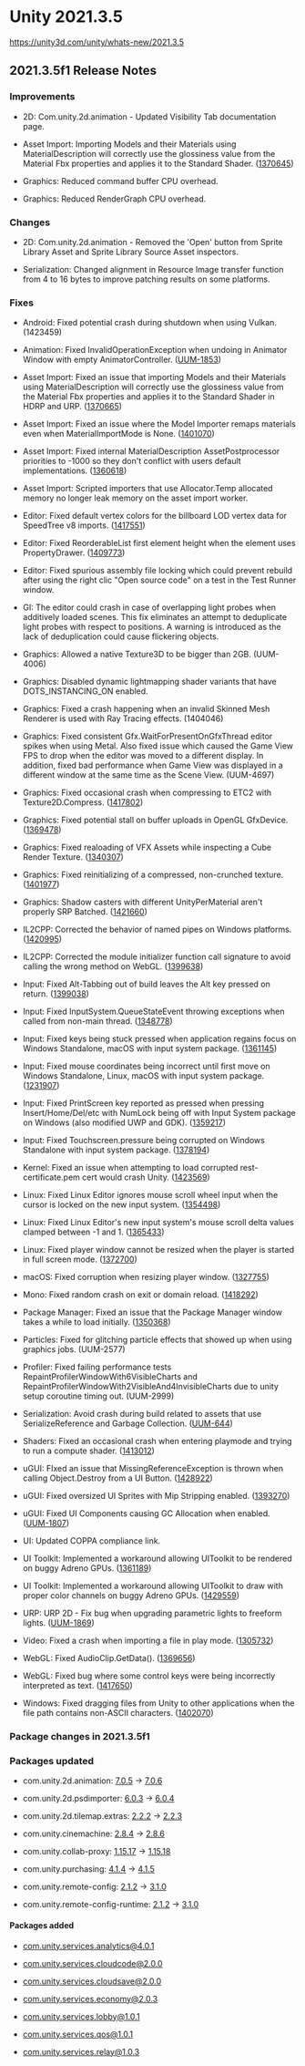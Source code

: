 # Unity 2021.3.5
https://unity3d.com/unity/whats-new/2021.3.5

## 2021.3.5f1 Release Notes


### Improvements
<ul>
<li><p>2D: Com.unity.2d.animation - Updated Visibility Tab documentation page.</p></li>
<li><p>Asset Import: Importing Models and their Materials using MaterialDescription will correctly use the glossiness value from the Material Fbx properties and applies it to the Standard Shader. (<a href="https://issuetracker.unity3d.com/issues/glossiness-is-ignored-when-importing-fbx-materials">1370645</a>)</p></li>
<li><p>Graphics: Reduced command buffer CPU overhead.</p></li>
<li><p>Graphics: Reduced RenderGraph CPU overhead.</p></li>
</ul>

### Changes
<ul>
<li><p>2D: Com.unity.2d.animation - Removed the 'Open' button from Sprite Library Asset and Sprite Library Source Asset inspectors.</p></li>
<li><p>Serialization: Changed alignment in Resource Image transfer function from 4 to 16 bytes to improve patching results on some platforms.</p></li>
</ul>

### Fixes
<ul>
<li><p>Android: Fixed potential crash during shutdown when using Vulkan. (1423459)</p></li>
<li><p>Animation: Fixed InvalidOperationException when undoing in Animator Window with empty AnimatorController. (<a href="https://issuetracker.unity3d.com/issues/backport-invalidoperationexception-is-thrown-when-undoing-changes-while-animator-window-is-opened">UUM-1853</a>)</p></li>
<li><p>Asset Import: Fixed an issue that importing Models and their Materials using MaterialDescription will correctly use the glossiness value from the Material Fbx properties and applies it to the Standard Shader in HDRP and URP. (<a href="https://issuetracker.unity3d.com/issues/urp-smoothness-value-of-material-changes-from-0-to-0-dot-5-when-upgrading-the-material-to-urp">1370665</a>)</p></li>
<li><p>Asset Import: Fixed an issue where the Model Importer remaps materials even when MaterialImportMode is None. (<a href="https://issuetracker.unity3d.com/issues/fbx-doesnt-change-its-prefabs-material-to-default-material-after-setting-material-creation-mode-to-none">1401070</a>)</p></li>
<li><p>Asset Import: Fixed internal MaterialDescription AssetPostprocessor priorities to -1000 so they don't conflict with users default implementations. (<a href="https://issuetracker.unity3d.com/issues/fbx-setting-values-in-materialdescriptor-doesnt-work">1360618</a>)</p></li>
<li><p>Asset Import: Scripted importers that use Allocator.Temp allocated memory no longer leak memory on the asset import worker.</p></li>
<li><p>Editor: Fixed default vertex colors for the billboard LOD vertex data for SpeedTree v8 imports. (<a href="https://issuetracker.unity3d.com/issues/speedtree-speedtreeimporter-misses-assigning-a-proper-colour-to-billboard-vertices-resulting-in-them-being-multi-coloured">1417551</a>)</p></li>
<li><p>Editor: Fixed ReorderableList first element height when the element uses PropertyDrawer. (<a href="https://issuetracker.unity3d.com/issues/first-array-element-expansion-is-broken-for-arrays-that-use-custom-property-drawers">1409773</a>)</p></li>
<li><p>Editor: Fixed spurious assembly file locking which could prevent rebuild after using the right clic "Open source code" on a test in the Test Runner window.</p></li>
<li><p>GI: The editor could crash in case of overlapping light probes when additively loaded scenes. This fix eliminates an attempt to deduplicate light probes with respect to positions. A warning is introduced as the lack of deduplication could cause flickering objects.</p></li>
<li><p>Graphics: Allowed a native Texture3D to be bigger than 2GB. (UUM-4006)</p></li>
<li><p>Graphics: Disabled dynamic lightmapping shader variants that have DOTS_INSTANCING_ON enabled.</p></li>
<li><p>Graphics: Fixed a crash happening when an invalid Skinned Mesh Renderer is used with Ray Tracing effects. (1404046)</p></li>
<li><p>Graphics: Fixed consistent Gfx.WaitForPresentOnGfxThread editor spikes when using Metal. Also fixed issue which caused the Game View FPS to drop when the editor was moved to a different display. In addition, fixed bad performance when Game View was displayed in a different window at the same time as the Scene View. (UUM-4697)</p></li>
<li><p>Graphics: Fixed occasional crash when compressing to ETC2 with Texture2D.Compress. (<a href="https://issuetracker.unity3d.com/issues/unity-crashes-when-compressing-texture-with-non-power-of-2-dimension-size-texture-using-texture2d-dot-compress">1417802</a>)</p></li>
<li><p>Graphics: Fixed potential stall on buffer uploads in OpenGL GfxDevice. (<a href="https://issuetracker.unity3d.com/issues/android-consecutive-calls-to-graphics-dot-drawprocedural-take-a-huge-amount-of-time-on-mali-gpus">1369478</a>)</p></li>
<li><p>Graphics: Fixed realoading of VFX Assets while inspecting a Cube Render Texture. (<a href="https://issuetracker.unity3d.com/issues/vfxs-reimport-when-entering-play-mode-if-a-render-texture-of-dimension-cube-is-selected">1340307</a>)</p></li>
<li><p>Graphics: Fixed reinitializing of a compressed, non-crunched texture. (<a href="https://issuetracker.unity3d.com/issues/texture2d-dot-reinitialize-throws-error-when-resizing-with-a-compressed-textureformat">1401977</a>)</p></li>
<li><p>Graphics: Shadow casters with different UnityPerMaterial aren't properly SRP Batched. (<a href="https://issuetracker.unity3d.com/issues/shadow-casters-cant-be-srp-batched-when-they-have-different-unitypermaterial-values">1421660</a>)</p></li>
<li><p>IL2CPP: Corrected the behavior of named pipes on Windows platforms. (<a href="https://issuetracker.unity3d.com/issues/il2cpp-platformnotsupportedexception-when-instantiating-a-system-dot-io-dot-pipes-dot-namedpipeclientstream">1420995</a>)</p></li>
<li><p>IL2CPP: Corrected the module initializer function call signature to avoid calling the wrong method on WebGL. (<a href="https://issuetracker.unity3d.com/issues/webgl-player-freezes-on-startup-when-calling-getmonomanagerptr">1399638</a>)</p></li>
<li><p>Input: Fixed Alt-Tabbing out of build leaves the Alt key pressed on return. (<a href="https://issuetracker.unity3d.com/issues/alt-tabbing-out-of-build-leaves-the-alt-key-pressed-on-return">1399038</a>)</p></li>
<li><p>Input: Fixed InputSystem.QueueStateEvent throwing exceptions when called from non-main thread. (<a href="https://issuetracker.unity3d.com/issues/inputsystem-new-inputsystem-queuestateevent-cannot-be-called-from-another-thread">1348778</a>)</p></li>
<li><p>Input: Fixed keys being stuck pressed when application regains focus on Windows Standalone, macOS with input system package. (<a href="https://issuetracker.unity3d.com/issues/ispressed-keeps-returning-true-when-it-was-true-before-minimizing-the-build-window">1361145</a>)</p></li>
<li><p>Input: Fixed mouse coordinates being incorrect until first move on Windows Standalone, Linux, macOS with input system package. (<a href="https://issuetracker.unity3d.com/issues/mouse-coordinates-reported-as-00-until-the-first-move">1231907</a>)</p></li>
<li><p>Input: Fixed PrintScreen key reported as pressed when pressing Insert/Home/Del/etc with NumLock being off with Input System package on Windows (also modified UWP and GDK). (<a href="https://issuetracker.unity3d.com/issues/certain-input-system-keys-trigger-prtscn-with-either-numlock-on-or-off">1359217</a>)</p></li>
<li><p>Input: Fixed Touchscreen.pressure being corrupted on Windows Standalone with input system package. (<a href="https://issuetracker.unity3d.com/issues/touchscreen-dot-pressure-memory-not-cleared-leading-to-nan-value">1378194</a>)</p></li>
<li><p>Kernel: Fixed an issue when attempting to load corrupted rest-certificate.pem cert would crash Unity. (<a href="https://issuetracker.unity3d.com/issues/unity-crashes-on-stackwalker-getcurrentcallstack-when-rest-certificate-dot-pem-is-corrupted">1423569</a>)</p></li>
<li><p>Linux: Fixed Linux Editor ignores mouse scroll wheel input when the cursor is locked on the new input system. (<a href="https://issuetracker.unity3d.com/issues/linux-editor-ignores-mouse-scroll-wheel-input-when-the-cursor-is-locked-on-the-new-input-system">1354498</a>)</p></li>
<li><p>Linux: Fixed Linux Editor's new input system's mouse scroll delta values clamped between -1 and 1. (<a href="https://issuetracker.unity3d.com/issues/linux-editors-new-input-systems-mouse-scroll-delta-values-are-clamped-between-1-and-1-and-are-inverted">1365433</a>)</p></li>
<li><p>Linux: Fixed player window cannot be resized when the player is started in full screen mode. (<a href="https://issuetracker.unity3d.com/issues/linux-player-window-cant-be-resized-when-the-player-is-started-in-fullscreen-mode-and-then-changed-to-windowed">1372700</a>)</p></li>
<li><p>macOS: Fixed corruption when resizing player window. (<a href="https://issuetracker.unity3d.com/issues/macos-resizing-build-window-causes-red-background-colour-to-appear">1327755</a>)</p></li>
<li><p>Mono: Fixed random crash on exit or domain reload. (<a href="https://issuetracker.unity3d.com/issues/editor-crashes-intermittently-on-mono-object-isinst-when-closing-it-in-batch-mode-or-when-building">1418292</a>)</p></li>
<li><p>Package Manager: Fixed an issue that the Package Manager window takes a while to load initially. (<a href="https://issuetracker.unity3d.com/issues/package-manager-in-project-packages-take-a-while-to-load-initially-every-time-a-project-is-opened">1350368</a>)</p></li>
<li><p>Particles: Fixed for glitching particle effects that showed up when using graphics jobs. (UUM-2577)</p></li>
<li><p>Profiler: Fixed failing performance tests RepaintProfilerWindowWith6VisibleCharts and RepaintProfilerWindowWith2VisibleAnd4InvisibleCharts due to unity setup coroutine timing out. (UUM-2999)</p></li>
<li><p>Serialization: Avoid crash during build related to assets that use SerializeReference and Garbage Collection. (<a href="https://issuetracker.unity3d.com/issues/crash-on-scripting-object-get-class-when-attempting-to-build-data">UUM-644</a>)</p></li>
<li><p>Shaders: Fixed an occasional crash when entering playmode and trying to run a compute shader. (<a href="https://issuetracker.unity3d.com/issues/editor-crashes-in-play-mode-when-groupshared-memory-and-a-constant-buffer-value-is-used-in-a-compute-shader-on-opengles3">1413012</a>)</p></li>
<li><p>uGUI: FIxed an issue that MissingReferenceException is thrown when calling Object.Destroy from a UI Button. (<a href="https://issuetracker.unity3d.com/issues/missingreferenceexception-is-thrown-when-calling-object-dot-destroy-from-a-ui-button">1428922</a>)</p></li>
<li><p>uGUI: Fixed oversized UI Sprites with Mip Stripping enabled. (<a href="https://issuetracker.unity3d.com/issues/sprite-doubles-in-size-in-build-when-the-generate-mip-maps-enabled-in-texture-import-settings">1393270</a>)</p></li>
<li><p>uGUI: Fixed UI Components causing GC Allocation when enabled. (<a href="https://issuetracker.unity3d.com/issues/backport-ui-components-cause-gc-allocation-when-enabled">UUM-1807</a>)</p></li>
<li><p>UI: Updated COPPA compliance link.</p></li>
<li><p>UI Toolkit: Implemented a workaround allowing UIToolkit to be rendered on buggy Adreno GPUs. (<a href="https://issuetracker.unity3d.com/issues/opengles3-android-uitoolkit-is-not-rendered-properly-on-some-devices">1361189</a>)</p></li>
<li><p>UI Toolkit: Implemented a workaround allowing UIToolkit to draw with proper color channels on buggy Adreno GPUs. (<a href="https://issuetracker.unity3d.com/issues/uitoolkit-draws-red-into-blue-and-alpha-channels-on-some-adreno-gpus">1429559</a>)</p></li>
<li><p>URP: URP 2D - Fix bug when upgrading parametric lights to freeform lights. (<a href="https://issuetracker.unity3d.com/issues/parametric-light-upgrade-doesnt-dirty-scene-so-upgrade-might-not-be-saved">UUM-1869</a>)</p></li>
<li><p>Video: Fixed a crash when importing a file in play mode. (<a href="https://issuetracker.unity3d.com/issues/popup-about-missing-resource-file-appears-when-refreshing-asset-database-after-saving-new-mp4-slash-webm-file">1305732</a>)</p></li>
<li><p>WebGL: Fixed AudioClip.GetData(). (<a href="https://issuetracker.unity3d.com/issues/webgl-console-errors-are-thrown-when-calling-audiosource-dot-clip-dot-getdata-in-webgl-build">1369656</a>)</p></li>
<li><p>WebGL: Fixed bug where some control keys were being incorrectly interpreted as text. (<a href="https://issuetracker.unity3d.com/issues/webgl-return-key-is-captured-as-the-string-enter-when-using-keyboard-dot-ontextinput">1417650</a>)</p></li>
<li><p>Windows: Fixed dragging files from Unity to other applications when the file path contains non-ASCII characters. (<a href="https://issuetracker.unity3d.com/issues/win11-file-not-found-is-thrown-in-a-code-editor-when-dragging-a-file-from-editor-that-has-a-non-unicode-symbol-in-the-path">1402070</a>)</p></li>
</ul>

### Package changes in 2021.3.5f1

### Packages updated
<ul>
<li><p>com.unity.2d.animation: <a href="https://docs.unity3d.com/Packages/com.unity.2d.animation@7.0//changelog/CHANGELOG.html">7.0.5</a> → <a href="https://docs.unity3d.com/Packages/com.unity.2d.animation@7.0//changelog/CHANGELOG.html">7.0.6</a></p></li>
<li><p>com.unity.2d.psdimporter: <a href="https://docs.unity3d.com/Packages/com.unity.2d.psdimporter@6.0//changelog/CHANGELOG.html">6.0.3</a> → <a href="https://docs.unity3d.com/Packages/com.unity.2d.psdimporter@6.0//changelog/CHANGELOG.html">6.0.4</a></p></li>
<li><p>com.unity.2d.tilemap.extras: <a href="https://docs.unity3d.com/Packages/com.unity.2d.tilemap.extras@2.2//changelog/CHANGELOG.html">2.2.2</a> → <a href="https://docs.unity3d.com/Packages/com.unity.2d.tilemap.extras@2.2//changelog/CHANGELOG.html">2.2.3</a></p></li>
<li><p>com.unity.cinemachine: <a href="https://docs.unity3d.com/Packages/com.unity.cinemachine@2.8//changelog/CHANGELOG.html">2.8.4</a> → <a href="https://docs.unity3d.com/Packages/com.unity.cinemachine@2.8//changelog/CHANGELOG.html">2.8.6</a></p></li>
<li><p>com.unity.collab-proxy: <a href="https://docs.unity3d.com/Packages/com.unity.collab-proxy@1.15//changelog/CHANGELOG.html">1.15.17</a> → <a href="https://docs.unity3d.com/Packages/com.unity.collab-proxy@1.15//changelog/CHANGELOG.html">1.15.18</a></p></li>
<li><p>com.unity.purchasing: <a href="https://docs.unity3d.com/Packages/com.unity.purchasing@4.1//changelog/CHANGELOG.html">4.1.4</a> → <a href="https://docs.unity3d.com/Packages/com.unity.purchasing@4.1//changelog/CHANGELOG.html">4.1.5</a></p></li>
<li><p>com.unity.remote-config: <a href="https://docs.unity3d.com/Packages/com.unity.remote-config@2.1//changelog/CHANGELOG.html">2.1.2</a> → <a href="https://docs.unity3d.com/Packages/com.unity.remote-config@3.1//changelog/CHANGELOG.html">3.1.0</a></p></li>
<li><p>com.unity.remote-config-runtime: <a href="https://docs.unity3d.com/Packages/com.unity.remote-config-runtime@2.1//changelog/CHANGELOG.html">2.1.2</a> → <a href="https://docs.unity3d.com/Packages/com.unity.remote-config-runtime@3.1//changelog/CHANGELOG.html">3.1.0</a></p></li>
</ul>

#### Packages added
<ul>
<li><p><a href="https://docs.unity3d.com/Packages/com.unity.services.analytics@4.0//changelog/CHANGELOG.html">com.unity.services.analytics@4.0.1</a></p></li>
<li><p><a href="https://docs.unity3d.com/Packages/com.unity.services.cloudcode@2.0//changelog/CHANGELOG.html">com.unity.services.cloudcode@2.0.0</a></p></li>
<li><p><a href="https://docs.unity3d.com/Packages/com.unity.services.cloudsave@2.0//changelog/CHANGELOG.html">com.unity.services.cloudsave@2.0.0</a></p></li>
<li><p><a href="https://docs.unity3d.com/Packages/com.unity.services.economy@2.0//changelog/CHANGELOG.html">com.unity.services.economy@2.0.3</a></p></li>
<li><p><a href="https://docs.unity3d.com/Packages/com.unity.services.lobby@1.0//changelog/CHANGELOG.html">com.unity.services.lobby@1.0.1</a></p></li>
<li><p><a href="https://docs.unity3d.com/Packages/com.unity.services.qos@1.0//changelog/CHANGELOG.html">com.unity.services.qos@1.0.1</a></p></li>
<li><p><a href="https://docs.unity3d.com/Packages/com.unity.services.relay@1.0//changelog/CHANGELOG.html">com.unity.services.relay@1.0.3</a></p></li>
</ul>
